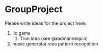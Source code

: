 # GroupProject

Please write ideas for the project here:
1. .io game
    1. Tron idea (see @redmannequin)
2. music generator viea pattern recognition
